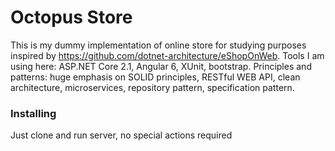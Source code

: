 # Octopus Store

This is my dummy implementation of online store for studying purposes inspired by https://github.com/dotnet-architecture/eShopOnWeb.
Tools I am using here: ASP.NET Core 2.1, Angular 6, XUnit, bootstrap.
Principles and patterns: huge emphasis on SOLID principles, RESTful WEB API, clean architecture, microservices, repository pattern, specification pattern.

### Installing

Just clone and run server, no special actions required
